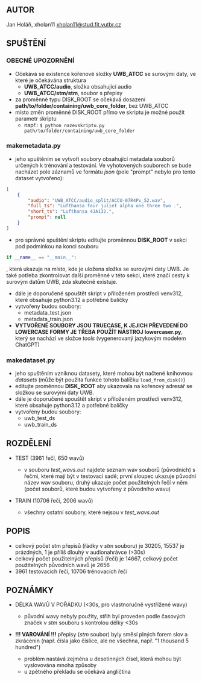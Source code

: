 ## AUTOR

Jan Holáň, xholan11
xholan11@stud.fit.vutbr.cz


## SPUŠTĚNÍ

### OBECNÉ UPOZORNĚNÍ
- Očekává se existence kořenové složky **UWB_ATCC** se surovými daty, ve které je očekávána struktura
    - **UWB_ATCC/audio**, složka obsahující audio 
    - **UWB_ATCC/stm/stm**, soubor s přepisy
- za proměnné typu DISK_ROOT se očekává dosazení **path/to/folder/containing/uwb_core_folder**, bez UWB_ATCC
- místo změn proměnné DISK_ROOT přímo ve skriptu je možné použít parametr skriptu
    - např.: `$ python nazevskriptu.py path/to/folder/containing/uwb_core_folder` 

### makemetadata.py

-   jeho spuštěním se vytvoří soubory obsahující metadata souborů určených k trénování a testování. Ve vyhotovených souborech se bude nacházet pole záznamů ve formátu _json_ (pole "prompt" nebylo pro tento dataset vytvořeno):

```json
[
	{
		"audio": "UWB_ATCC/audio_split/ACCU-07R4Pv_52.wav",
		"full_ts": "Lufthansa four juliet alpha one three two .",
		"short_ts": "Lufthansa 4JA132.",
		"prompt": null
	}
]
```

-   pro správné spuštění skriptu editujte proměnnou **DISK_ROOT** v sekci pod podmínkou na konci souboru

```python
if __name__ == "__main__":
```

, která ukazuje na místo, kde je uložena složka se surovými daty UWB. Je také potřeba zkontrolovat další proměnné v této sekci, které značí cesty k surovým datům UWB, zda skutečně existuje.

-   dále je doporučené spouštět skript v přiloženém prostředí venv312, které obsahuje python3.12 a potřebné balíčky
-   vytvořeny budou soubory:
    -   metadata_test.json
    -   metadata_train.json
-   **VYTVOŘENÉ SOUBORY JSOU TRUECASE, K JEJICH PŘEVEDENÍ DO LOWERCASE FORMY JE TŘEBA POUŽÍT NÁSTROJ lowercaser.py**, který se nachází ve složce _tools_ (vygenerovaný jazykovým modelem ChatGPT)

### makedataset.py

-   jeho spuštěním vzniknou datasety, které mohou být načtené knihovnou _datasets_ (může být použita funkce tohoto balíčku `load_from_disk()`)
-   editujte proměnnou **DISK_ROOT** aby ukazovala na kořenový adresář se složkou se surovými daty UWB.
-   dále je doporučené spouštět skript v přiloženém prostředí venv312, které obsahuje python3.12 a potřebné balíčky
-   vytvořeny budou soubory:
    -   uwb_test_ds
    -   uwb_train_ds

## ROZDĚLENÍ

-   TEST (3961 řečí, 650 wavů)

    -   v souboru _test_wavs.out_ najdete seznam wav souborů (původních) s řečmi, které mají být v testovací sadě; první sloupec ukazuje původní název wav souboru, druhý ukazuje počet použitelných řečí v něm (počet souborů, které budou vytvořeny z původního wavu)

-   TRAIN (10706 řečí, 2006 wavů)
    -   všechny ostatní soubory, které nejsou v _test_wavs.out_

## POPIS

-   celkový počet stm přepisů (řádky v _stm_ souboru) je 30205, 15537 je prázdných, 1 je příliš dlouhý v audionahrávce (>30s)
-   celkový počet použitelných přepisů (řečí) je 14667, celkový počet použitelných původních wavů je 2656
-   3961 testovacích řečí, 10706 trénovacích řečí

## POZNÁMKY

-   DÉLKA WAVŮ V POŘÁDKU (<30s, pro vlastnoručně vystřižené wavy)

    -   původní wavy nebyly použity, střih byl proveden podle časových značek v _stm_ souboru s kontrolou délky <30s

-   **!!! VAROVÁNÍ !!!** přepisy (_stm_ soubor) byly směsí plných forem slov a zkrácenin (např. čísla jako číslice, ale ne všechna, např. "1 thousand 5 hundred")

    -   problém nastává zejména u desetinných čísel, která mohou být vyslovována mnoha způsoby
    -   u zpětného překladu se očekává angličtina
